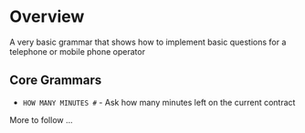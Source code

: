 # Overview
A very basic grammar that shows how to implement basic questions for a telephone or mobile phone operator

## Core Grammars

* `HOW MANY MINUTES #` - Ask how many minutes left on the current contract

More to follow ...